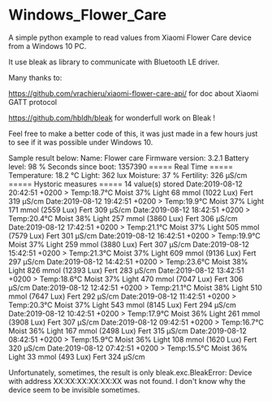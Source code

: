 # Windows_Flower_Care
A simple python example to read values from Xiaomi Flower Care device from a Windows 10 PC.

It use bleak as library to communicate with Bluetooth LE driver.

Many thanks to:

https://github.com/vrachieru/xiaomi-flower-care-api/ for doc about Xiaomi GATT protocol

https://github.com/hbldh/bleak for wonderfull work on Bleak !

Feel free to make a better code of this, it was just made in a few hours just to see if it was possible under Windows 10.

Sample result below:
Name: Flower care
Firmware version: 3.2.1
Battery level: 98 %
Seconds since boot: 1357390
===== Real Time =====
Temperature: 18.2 °C
Light: 362  lux
Moisture: 37 %
Fertility: 326 µS/cm
===== Hystoric measures =====
14 value(s) stored
Date:2019-08-12 20:42:51 +0200 > Temp:18.7°C Moist 37% Light 68 mmol (1022 Lux) Fert 319 µS/cm
Date:2019-08-12 19:42:51 +0200 > Temp:19.9°C Moist 37% Light 171 mmol (2559 Lux) Fert 309 µS/cm
Date:2019-08-12 18:42:51 +0200 > Temp:20.4°C Moist 38% Light 257 mmol (3860 Lux) Fert 306 µS/cm
Date:2019-08-12 17:42:51 +0200 > Temp:21.1°C Moist 37% Light 505 mmol (7579 Lux) Fert 301 µS/cm
Date:2019-08-12 16:42:51 +0200 > Temp:19.9°C Moist 37% Light 259 mmol (3880 Lux) Fert 307 µS/cm
Date:2019-08-12 15:42:51 +0200 > Temp:21.3°C Moist 37% Light 609 mmol (9136 Lux) Fert 297 µS/cm
Date:2019-08-12 14:42:51 +0200 > Temp:23.6°C Moist 38% Light 826 mmol (12393 Lux) Fert 283 µS/cm
Date:2019-08-12 13:42:51 +0200 > Temp:18.6°C Moist 37% Light 470 mmol (7047 Lux) Fert 306 µS/cm
Date:2019-08-12 12:42:51 +0200 > Temp:21.1°C Moist 38% Light 510 mmol (7647 Lux) Fert 292 µS/cm
Date:2019-08-12 11:42:51 +0200 > Temp:20.3°C Moist 37% Light 543 mmol (8145 Lux) Fert 294 µS/cm
Date:2019-08-12 10:42:51 +0200 > Temp:17.9°C Moist 36% Light 261 mmol (3908 Lux) Fert 307 µS/cm
Date:2019-08-12 09:42:51 +0200 > Temp:16.7°C Moist 36% Light 167 mmol (2498 Lux) Fert 315 µS/cm
Date:2019-08-12 08:42:51 +0200 > Temp:15.9°C Moist 36% Light 108 mmol (1620 Lux) Fert 320 µS/cm
Date:2019-08-12 07:42:51 +0200 > Temp:15.5°C Moist 36% Light 33 mmol (493 Lux) Fert 324 µS/cm

Unfortunately, sometimes, the result is only
bleak.exc.BleakError: Device with address XX:XX:XX:XX:XX:XX was not found.
I don't know why the device seem to be invisible sometimes.
